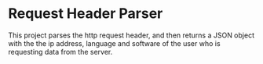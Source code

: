 # Request Header Parser
This project parses the http request header, and then returns a JSON object with the the ip address, language and software of the user who is requesting data from the server.